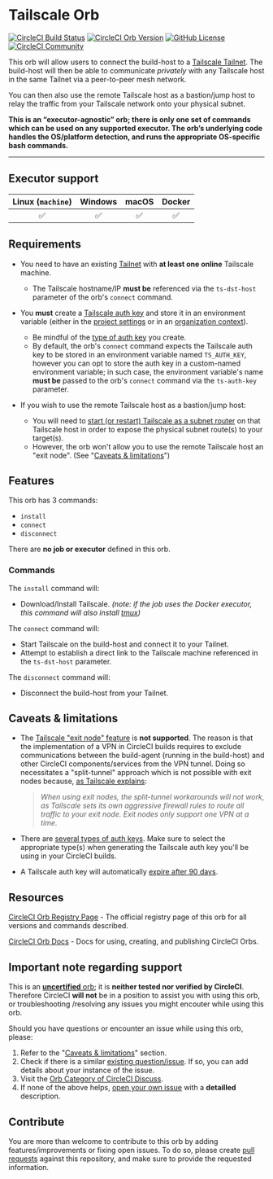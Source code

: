 # Tailscale Orb


[![CircleCI Build Status](https://circleci.com/gh/orbiously/tailscale-orb.svg?style=shield "CircleCI Build Status")](https://circleci.com/gh/orbiously/tailscale-orb) [![CircleCI Orb Version](https://badges.circleci.com/orbs/orbiously/tailscale.svg)](https://circleci.com/orbs/registry/orb/orbiously/tailscale) [![GitHub License](https://img.shields.io/badge/license-MIT-lightgrey.svg)](https://raw.githubusercontent.com/orbiously/tailscale-orb/master/LICENSE) [![CircleCI Community](https://img.shields.io/badge/community-CircleCI%20Discuss-343434.svg)](https://discuss.circleci.com/c/ecosystem/orbs)


This orb will allow users to connect the build-host to a [Tailscale Tailnet](https://tailscale.com/kb/1151/what-is-tailscale/). The build-host will then be able to communicate _privately_ with any Tailscale host in the same Tailnet via a peer-to-peer mesh network.

You can then also use the remote Tailscale host as a bastion/jump host to relay the traffic from your Tailscale network onto your physical subnet.

**This is an “executor-agnostic” orb; there is only one set of commands which can be used on any supported executor. The orb’s underlying code handles the OS/platform detection, and runs the appropriate OS-specific bash commands.**


---

## Executor support

| Linux (`machine`)  | Windows | macOS  | Docker |
| :---: | :---: | :---: | :---: |
| :white_check_mark:  | :white_check_mark:  | :white_check_mark:  | :white_check_mark:  |

## Requirements

- You need to have an existing [Tailnet](https://tailscale.com/kb/1136/tailnet/) with **at least one online** Tailscale machine.
    - The Tailscale hostname/IP **must be** referenced via the `ts-dst-host` parameter of the orb's `connect` command.

- You **must** create a [Tailscale auth key](https://tailscale.com/kb/1085/auth-keys/) and store it in an environment variable (either in the [project settings](https://circleci.com/docs/env-vars#setting-an-environment-variable-in-a-project) or in an [organization context](https://circleci.com/docs/env-vars#setting-an-environment-variable-in-a-context)).
    - Be mindful of the [type of auth key](https://tailscale.com/kb/1085/auth-keys/#types-of-auth-keys) you create.
    - By default, the orb's `connect` command expects the Tailscale auth key to be stored in an environment variable named `TS_AUTH_KEY`, however you can opt to store the auth key in a custom-named environment variable; in such case, the environment variable's name **must be** passed to the orb's `connect` command via the `ts-auth-key` parameter.

- If you wish to use the remote Tailscale host as a bastion/jump host:
    - You will need to [start (or restart) Tailscale as a subnet router](https://tailscale.com/kb/1019/subnets/) on that Tailscale host in order to expose the physical subnet route(s) to your target(s).
    - However, the orb won't allow you to use the remote Tailscale host an "exit node". (See "[Caveats & limitations](https://github.com/orbiously/tailscale-orb#caveats--limitations)")

## Features

This orb has 3 commands:
- `install`
- `connect`
- `disconnect`

There are **no job or executor** defined in this orb.

### Commands

The `install` command will:
- Download/Install Tailscale. _(note: if the job uses the Docker executor, this command will also install [tmux](https://github.com/tmux/tmux/wiki))_

The `connect` command will:
- Start Tailscale on the build-host and connect it to your Tailnet.
- Attempt to establish a direct link to the Tailscale machine referenced in the `ts-dst-host` parameter.

The `disconnect` command will:
- Disconnect the build-host from your Tailnet.


## Caveats & limitations

- The [Tailscale "exit node" feature](https://tailscale.com/kb/1103/exit-nodes/) is **not supported**. The reason is that the implementation of a VPN in  CircleCI builds requires to exclude communications between the build-agent (running in the build-host) and other CircleCI components/services from the VPN tunnel. Doing so necessitates a "split-tunnel" approach which is not possible with exit nodes because, [as Tailscale explains](https://tailscale.com/kb/1105/other-vpns/#workaround-split-tunnels):
    > _When using exit nodes, the split-tunnel workarounds will not work, as Tailscale sets its own aggressive firewall rules to route all traffic to your exit node. Exit nodes only support one VPN at a time._

- There are [several types of auth keys](https://tailscale.com/kb/1085/auth-keys/#types-of-auth-keys). Make sure to select the appropriate type(s) when generating the Tailscale auth key you'll be using in your CircleCI builds.

- A Tailscale auth key will automatically [expire after 90 days](https://tailscale.com/kb/1085/auth-keys/#key-expiry).

## Resources

[CircleCI Orb Registry Page](https://circleci.com/orbs/registry/orb/orbiously/tailscale) - The official registry page of this orb for all versions and commands described.

[CircleCI Orb Docs](https://circleci.com/docs/2.0/orb-intro/#section=configuration) - Docs for using, creating, and publishing CircleCI Orbs.

## Important note regarding support

This is an [**uncertified** orb](https://circleci.com/docs/orbs-faq#using-uncertified-orbs); it is **neither tested nor verified by CircleCI**. Therefore CircleCI **will not** be in a position to assist you with using this orb, or troubleshooting /resolving any issues you might encouter while using this orb.

Should you have questions or encounter an issue while using this orb, please:

1. Refer to the "[Caveats & limitations](https://github.com/orbiously/tailscale-orb#caveats--limitations)" section.
2. Check if there is a similar [existing question/issue](https://github.com/orbiously/tailscale-orb/issues). If so, you can add details about your instance of the issue.
3. Visit the [Orb Category of CircleCI Discuss](https://discuss.circleci.com/c/orbs). 
4. If none of the above helps, [open your own issue](https://github.com/orbiously/tailscale-orb/issues/new/choose) with a **detailled** description.

## Contribute

You are more than welcome to contribute to this orb by adding features/improvements or fixing open issues. To do so, please create [pull requests](https://github.com/orbiously/tailscale-orb/pulls) against this repository, and make sure to provide the requested information.
